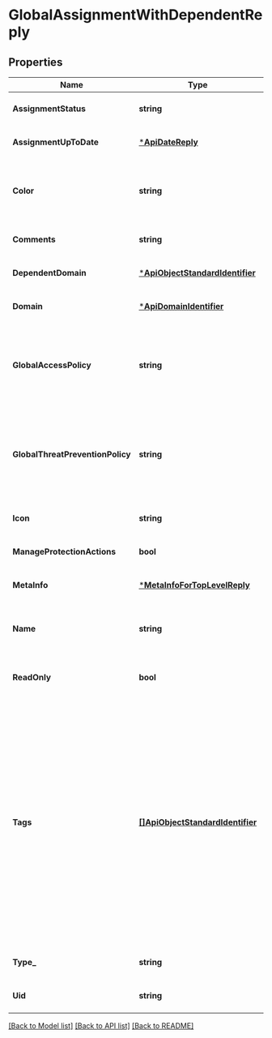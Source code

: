 # GlobalAssignmentWithDependentReply

## Properties
Name | Type | Description | Notes
------------ | ------------- | ------------- | -------------
**AssignmentStatus** | **string** | N/A | [optional] [default to null]
**AssignmentUpToDate** | [***ApiDateReply**](ApiDateReply.md) |  | [optional] [default to null]
**Color** | **string** | Color of the object. Should be one of existing colors. | [optional] [default to null]
**Comments** | **string** | Comments string. | [optional] [default to null]
**DependentDomain** | [***ApiObjectStandardIdentifier**](ApiObjectStandardIdentifier.md) |  | [optional] [default to null]
**Domain** | [***ApiDomainIdentifier**](ApiDomainIdentifier.md) |  | [optional] [default to null]
**GlobalAccessPolicy** | **string** | Global domain access policy that is assigned to a dependent domain. | [optional] [default to null]
**GlobalThreatPreventionPolicy** | **string** | Global domain threat prevention policy that is assigned to a dependent domain. | [optional] [default to null]
**Icon** | **string** | Object icon. | [optional] [default to null]
**ManageProtectionActions** | **bool** | N/A | [optional] [default to null]
**MetaInfo** | [***MetaInfoForTopLevelReply**](MetaInfoForTopLevelReply.md) |  | [optional] [default to null]
**Name** | **string** | Object name. Should be unique in the domain. | [optional] [default to null]
**ReadOnly** | **bool** | Indicates whether the object is read-only. | [optional] [default to null]
**Tags** | [**[]ApiObjectStandardIdentifier**](ApiObjectStandardIdentifier.md) | Collection of tag objects identified by the name or UID. How much details are returned depends on the details-level field of the request. This table shows the level of detail shown when details-level is set to standard. | [optional] [default to null]
**Type_** | **string** | Type of the object. | [optional] [default to null]
**Uid** | **string** | Object unique identifier. | [optional] [default to null]

[[Back to Model list]](../README.md#documentation-for-models) [[Back to API list]](../README.md#documentation-for-api-endpoints) [[Back to README]](../README.md)


